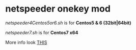 # netspeeder onekey mod


*netspeeder4Centos5or6.sh* is for **Centos5 & 6 (32bit|64bit)**  

*netspeeder7.sh* is for **Centos7 x64** 

More info look [THIS](https://github.com/snooda/net-speeder)
